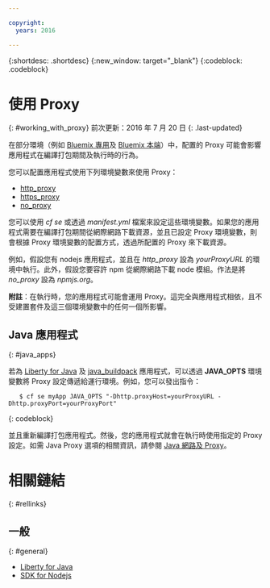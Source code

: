 ```yaml
---

copyright:
  years: 2016

---
```


{:shortdesc: .shortdesc}
{:new_window: target="_blank"}
{:codeblock: .codeblock}


# 使用 Proxy
{: #working_with_proxy}
前次更新：2016 年 7 月 20 日
{: .last-updated}

在部分環境（例如 [Bluemix 專用](/docs/dedicated/index.html#dedicated)及 [Bluemix 本端](/docs/local/index.html#local)）中，配置的 Proxy 可能會影響應用程式在編譯打包期間及執行時的行為。

您可以配置應用程式使用下列環境變數來使用 Proxy：
  * [http_proxy](https://docs.cloudfoundry.org/buildpacks/proxy-usage.html)
  * [https_proxy](https://docs.cloudfoundry.org/buildpacks/proxy-usage.html)
  * [no_proxy](http://www.gnu.org/software/wget/manual/html_node/Proxies.html)
  
您可以使用 *cf se* 或透過 *manifest.yml* 檔案來設定這些環境變數。如果您的應用程式需要在編譯打包期間從網際網路下載資源，並且已設定 Proxy 環境變數，則會根據 Proxy 環境變數的配置方式，透過所配置的 Proxy 來下載資源。  

例如，假設您有 nodejs 應用程式，並且在 *http_proxy* 設為 *yourProxyURL* 的環境中執行。此外，假設您要容許 npm 從網際網路下載 node 模組。作法是將 *no_proxy* 設為 *npmjs.org*。 

**附註**：在執行時，您的應用程式可能會運用 Proxy。這完全與應用程式相依，且不受建置套件及這三個環境變數中的任何一個所影響。

## Java 應用程式
{: #java_apps}

若為 [Liberty for Java](/docs/runtimes/liberty/index.html) 及 [java_buildpack](/docs/runtimes/tomcat/index.html) 應用程式，可以透過 **JAVA_OPTS** 環境變數將 Proxy 設定傳遞給運行環境。例如，您可以發出指令： 
```
   $ cf se myApp JAVA_OPTS "-Dhttp.proxyHost=yourProxyURL -Dhttp.proxyPort=yourProxyPort"
```
{: codeblock}

並且重新編譯打包應用程式。然後，您的應用程式就會在執行時使用指定的 Proxy 設定。如需 Java Proxy 選項的相關資訊，請參閱 [Java 網路及 Proxy](https://docs.oracle.com/javase/8/docs/technotes/guides/net/proxies.html)。 

# 相關鏈結
{: #rellinks}
## 一般
{: #general}
* [Liberty for Java](/docs/runtimes/liberty/index.html)
* [SDK for Nodejs](/docs/runtimes/nodejs/index.html)
